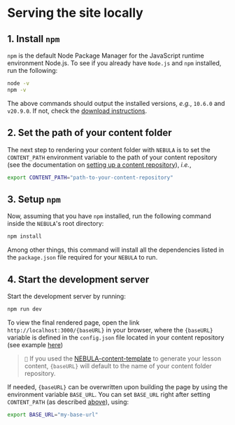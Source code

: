 # Serving the site locally

## 1. Install `npm`
`npm` is the default Node Package Manager for the JavaScript runtime environment Node.js.
To see if you already have `Node.js` and `npm` installed, run the following:

```bash
node -v
npm -v
```

The above commands should output the installed versions, *e.g.*, `10.6.0` and `v20.9.0`. If not, check the [download instructions](https://docs.npmjs.com/downloading-and-installing-node-js-and-npm).

## 2. Set the path of your content folder

The next step to rendering your content folder with `NEBULA` is to set the `CONTENT_PATH` environment variable to the path of your content repository (see the documentation on [setting up a content repository](https://github.com/esciencecenter-digital-skills/NEBULA-docs/blob/main/content-repo-instantiation.md)), *i.e.*,

```bash
export CONTENT_PATH="path-to-your-content-repository"
```

## 3. Setup `npm`

Now, assuming that you have `npm` installed, run the following command inside the `NEBULA`'s root directory:

```bash
npm install
```

Among other things, this command will install all the dependencies listed in the `package.json` file required for your `NEBULA` to run.

## 4. Start the development server

Start the development server by running:

```bash
npm run dev
```

To view the final rendered page, open the link `http://localhost:3000/{baseURL}` in your browser, where the `{baseURL}` variable is defined in the `config.json` file located in your content repository (see example [here](https://github.com/esciencecenter-digital-skills/NEBULA-content-template/blob/main/config.json))

> ``📝`` If you used the [NEBULA-content-template](https://github.com/esciencecenter-digital-skills/NEBULA-content-template) to generate your lesson content, `{baseURL}` will default to the name of your content folder repository.

If needed, `{baseURL}` can be overwritten upon building the page by using the environment variable `BASE_URL`. You can set `BASE_URL` right after setting `CONTENT_PATH` (as described [above](#set-the-path-of-your-content-folder)), using:
```bash
export BASE_URL="my-base-url"
```
